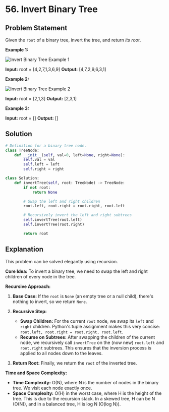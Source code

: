 
# 56. Invert Binary Tree

## Problem Statement

Given the `root` of a binary tree, invert the tree, and return *its root*.

**Example 1:**

![Invert Binary Tree Example 1](https://assets.leetcode.com/uploads/2021/03/14/invert1-tree.jpg)

**Input:** root = [4,2,7,1,3,6,9]
**Output:** [4,7,2,9,6,3,1]

**Example 2:**

![Invert Binary Tree Example 2](https://assets.leetcode.com/uploads/2021/03/14/invert2-tree.jpg)

**Input:** root = [2,1,3]
**Output:** [2,3,1]

**Example 3:**

**Input:** root = []
**Output:** []

## Solution

```python
# Definition for a binary tree node.
class TreeNode:
    def __init__(self, val=0, left=None, right=None):
        self.val = val
        self.left = left
        self.right = right

class Solution:
    def invertTree(self, root: TreeNode) -> TreeNode:
        if not root:
            return None

        # Swap the left and right children
        root.left, root.right = root.right, root.left

        # Recursively invert the left and right subtrees
        self.invertTree(root.left)
        self.invertTree(root.right)

        return root
```

## Explanation

This problem can be solved elegantly using recursion.

**Core Idea:** To invert a binary tree, we need to swap the left and right children of every node in the tree.

**Recursive Approach:**

1.  **Base Case:** If the `root` is `None` (an empty tree or a null child), there's nothing to invert, so we return `None`.

2.  **Recursive Step:**
    -   **Swap Children:** For the current `root` node, we swap its `left` and `right` children. Python's tuple assignment makes this very concise: `root.left, root.right = root.right, root.left`.
    -   **Recurse on Subtrees:** After swapping the children of the current node, we recursively call `invertTree` on the (now new) `root.left` and `root.right` subtrees. This ensures that the inversion process is applied to all nodes down to the leaves.

3.  **Return Root:** Finally, we return the `root` of the inverted tree.

**Time and Space Complexity:**

-   **Time Complexity:** O(N), where N is the number of nodes in the binary tree. We visit each node exactly once.
-   **Space Complexity:** O(H) in the worst case, where H is the height of the tree. This is due to the recursion stack. In a skewed tree, H can be N (O(N)), and in a balanced tree, H is log N (O(log N)).
